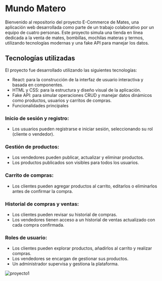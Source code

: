 # Mundo Matero

Bienvenido al repositorio del proyecto E-Commerce de Mates, una aplicación web desarrollada como parte de un trabajo colaborativo por un equipo de cuatro personas. Este proyecto simula una tienda en línea dedicada a la venta de mates, bombillas, mochilas materas y termos, utilizando tecnologías modernas y una fake API para manejar los datos.

## Tecnologías utilizadas
El proyecto fue desarrollado utilizando las siguientes tecnologías:

- React: para la construcción de la interfaz de usuario interactiva y basada en componentes.
- HTML y CSS: para la estructura y diseño visual de la aplicación.
- Fake API: para simular operaciones CRUD y manejar datos dinámicos como productos, usuarios y carritos de compras.
- Funcionalidades principales

### Inicio de sesión y registro:

- Los usuarios pueden registrarse e iniciar sesión, seleccionando su rol (cliente o vendedor).

### Gestión de productos:

- Los vendedores pueden publicar, actualizar y eliminar productos.
- Los productos publicados son visibles para todos los usuarios.

### Carrito de compras:

- Los clientes pueden agregar productos al carrito, editarlos o eliminarlos antes de confirmar la compra.

### Historial de compras y ventas:

- Los clientes pueden revisar su historial de compras.
- Los vendedores tienen acceso a un historial de ventas actualizado con cada compra confirmada.
  
### Roles de usuario:

- Los clientes pueden explorar productos, añadirlos al carrito y realizar compras.
- Los vendedores se encargan de gestionar sus productos.
- Un administrador supervisa y gestiona la plataforma.

![proyecto1](https://github.com/user-attachments/assets/f039c36d-59c3-49ec-8d41-512841e3a167)
